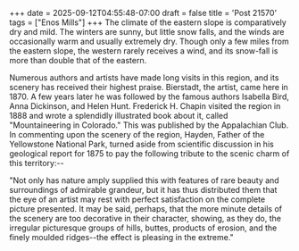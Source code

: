 +++
date = 2025-09-12T04:55:48-07:00
draft = false
title = 'Post 21570'
tags = ["Enos Mills"]
+++
The climate of the eastern slope is comparatively dry and mild. The winters are sunny, but little snow falls, and the winds are occasionally warm and usually extremely dry. Though only a few miles from the eastern slope, the western rarely receives a wind, and its snow-fall is more than double that of the eastern.

Numerous authors and artists have made long visits in this region, and its scenery has received their highest praise. Bierstadt, the artist, came here in 1870. A few years later he was followed by the famous authors Isabella Bird, Anna Dickinson, and Helen Hunt. Frederick H. Chapin visited the region in 1888 and wrote a splendidly illustrated book about it, called "Mountaineering in Colorado." This was published by the Appalachian Club. In commenting upon the scenery of the region, Hayden, Father of the Yellowstone National Park, turned aside from scientific discussion in his geological report for 1875 to pay the following tribute to the scenic charm of this territory:--

"Not only has nature amply supplied this with features of rare beauty and surroundings of admirable grandeur, but it has thus distributed them that the eye of an artist may rest with perfect satisfaction on the complete picture presented. It may be said, perhaps, that the more minute details of the scenery are too decorative in their character, showing, as they do, the irregular picturesque groups of hills, buttes, products of erosion, and the finely moulded ridges--the effect is pleasing in the extreme."
